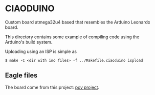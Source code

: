 # CIAODUINO

Custom board atmega32u4 based that resembles the Arduino Leonardo board.

This directory contains some example of compiling code
using the Arduino's build system.

Uploading using an ISP is simple as

    $ make -C <dir with ino files> -f ../Makefile.ciaoduino ispload

## Eagle files

The board come from this project: [pov project](https://github.com/gipi/pov-project/tree/ciaoduino/v2/eagle).

